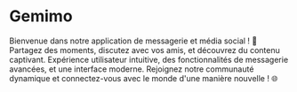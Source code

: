 # Gemimo
Bienvenue dans notre application de messagerie et média social ! 💬 Partagez des moments, discutez avec vos amis, et découvrez du contenu captivant. Expérience utilisateur intuitive, des fonctionnalités de messagerie avancées, et une interface moderne. Rejoignez notre communauté dynamique et connectez-vous avec le monde d'une manière nouvelle ! 🌐

